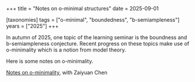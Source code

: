 +++
title = "Notes on o-minimal structures"
date = 2025-09-01

[taxonomies]
tags = ["o-minimal", "boundedness", "b-semiampleness"]
years = ["2025"]
+++

In autumn of 2025, one topic of the learning seminar is the boundness and b-semiampleness conjecture.
Recent progress on these topics make use of o-minimality which is a notion from model theory.

Here is some notes on o-minimality.

[Notes on o-minimality](https://github.com/Tang-Zhichao/o-minimality), with Zaiyuan Chen